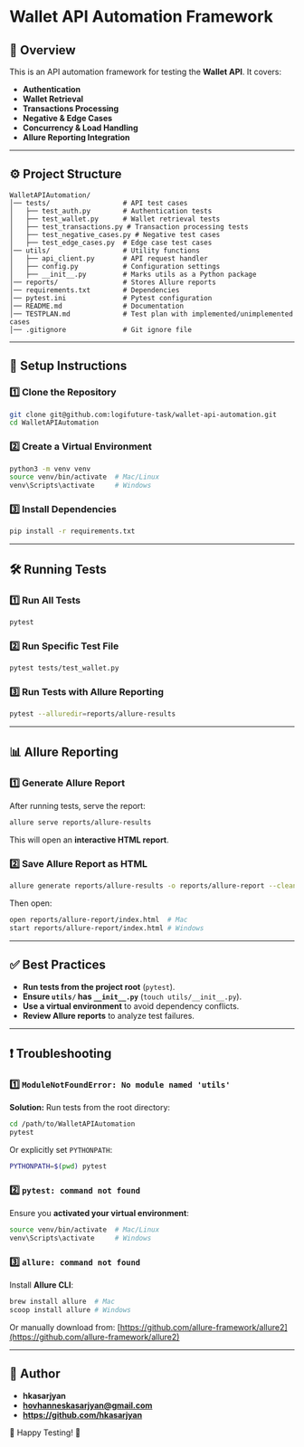 # Wallet API Automation Framework

## 📌 Overview
This is an API automation framework for testing the **Wallet API**. It covers:
- **Authentication**
- **Wallet Retrieval**
- **Transactions Processing**
- **Negative & Edge Cases**
- **Concurrency & Load Handling**
- **Allure Reporting Integration**

---

## ⚙️ **Project Structure**
```
WalletAPIAutomation/
│── tests/                  # API test cases
│   ├── test_auth.py        # Authentication tests
│   ├── test_wallet.py      # Wallet retrieval tests
│   ├── test_transactions.py # Transaction processing tests
│   ├── test_negative_cases.py # Negative test cases
│   ├── test_edge_cases.py  # Edge case test cases
│── utils/                  # Utility functions
│   ├── api_client.py       # API request handler
│   ├── config.py           # Configuration settings
│   ├── __init__.py         # Marks utils as a Python package
│── reports/                # Stores Allure reports
│── requirements.txt        # Dependencies
│── pytest.ini              # Pytest configuration
│── README.md               # Documentation
│── TESTPLAN.md             # Test plan with implemented/unimplemented cases
│── .gitignore              # Git ignore file
```

---

## 🚀 **Setup Instructions**

### **1️⃣ Clone the Repository**
```sh
git clone git@github.com:logifuture-task/wallet-api-automation.git
cd WalletAPIAutomation
```

### **2️⃣ Create a Virtual Environment**
```sh
python3 -m venv venv
source venv/bin/activate  # Mac/Linux
venv\Scripts\activate     # Windows
```

### **3️⃣ Install Dependencies**
```sh
pip install -r requirements.txt
```

---

## 🛠 **Running Tests**

### **1️⃣ Run All Tests**
```sh
pytest
```

### **2️⃣ Run Specific Test File**
```sh
pytest tests/test_wallet.py
```

### **3️⃣ Run Tests with Allure Reporting**
```sh
pytest --alluredir=reports/allure-results
```

---

## 📊 **Allure Reporting**
### **1️⃣ Generate Allure Report**
After running tests, serve the report:
```sh
allure serve reports/allure-results
```
This will open an **interactive HTML report**.

### **2️⃣ Save Allure Report as HTML**
```sh
allure generate reports/allure-results -o reports/allure-report --clean
```
Then open:
```sh
open reports/allure-report/index.html  # Mac
start reports/allure-report/index.html # Windows
```

---

## ✅ **Best Practices**
- **Run tests from the project root** (`pytest`).
- **Ensure `utils/` has `__init__.py`** (`touch utils/__init__.py`).
- **Use a virtual environment** to avoid dependency conflicts.
- **Review Allure reports** to analyze test failures.

---

## ❗ Troubleshooting

### **1️⃣ `ModuleNotFoundError: No module named 'utils'`**
**Solution:**
Run tests from the root directory:
```sh
cd /path/to/WalletAPIAutomation
pytest
```
Or explicitly set `PYTHONPATH`:
```sh
PYTHONPATH=$(pwd) pytest
```

### **2️⃣ `pytest: command not found`**
Ensure you **activated your virtual environment**:
```sh
source venv/bin/activate  # Mac/Linux
venv\Scripts\activate     # Windows
```

### **3️⃣ `allure: command not found`**
Install **Allure CLI**:
```sh
brew install allure  # Mac
scoop install allure # Windows
```
Or manually download from: [https://github.com/allure-framework/allure2](https://github.com/allure-framework/allure2)

---

## 📌 **Author**
- **hkasarjyan**
- **hovhanneskasarjyan@gmail.com**
- **https://github.com/hkasarjyan**

🚀 Happy Testing! 🚀
